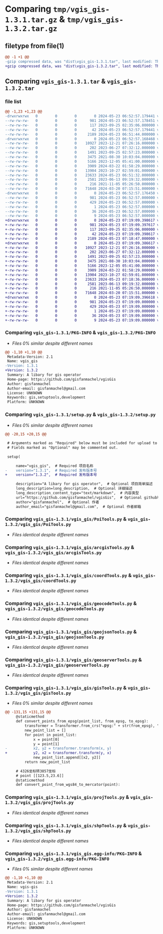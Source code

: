 # Comparing `tmp/vgis_gis-1.3.1.tar.gz` & `tmp/vgis_gis-1.3.2.tar.gz`

## filetype from file(1)

```diff
@@ -1 +1 @@
-gzip compressed data, was "dist\vgis_gis-1.3.1.tar", last modified: Thu May 23 06:52:57 2024, max compression
+gzip compressed data, was "dist\vgis_gis-1.3.2.tar", last modified: Thu May 23 07:19:09 2024, max compression
```

## Comparing `vgis_gis-1.3.1.tar` & `vgis_gis-1.3.2.tar`

### file list

```diff
@@ -1,23 +1,23 @@
-drwxrwxrwx   0        0        0        0 2024-05-23 06:52:57.179441 vgis_gis-1.3.1/
--rw-rw-rw-   0        0        0      981 2024-05-23 06:52:57.178451 vgis_gis-1.3.1/PKG-INFO
--rw-rw-rw-   0        0        0      117 2023-09-25 02:35:06.000000 vgis_gis-1.3.1/README.md
--rw-rw-rw-   0        0        0       42 2024-05-23 06:52:57.179441 vgis_gis-1.3.1/setup.cfg
--rw-rw-rw-   0        0        0     2189 2024-05-23 06:51:44.000000 vgis_gis-1.3.1/setup.py
-drwxrwxrwx   0        0        0        0 2024-05-23 06:52:57.168468 vgis_gis-1.3.1/vgis_gis/
--rw-rw-rw-   0        0        0    10927 2023-12-21 07:26:16.000000 vgis_gis-1.3.1/vgis_gis/PoiTools.py
--rw-rw-rw-   0        0        0      202 2023-06-27 07:32:12.000000 vgis_gis-1.3.1/vgis_gis/__init__.py
--rw-rw-rw-   0        0        0     1491 2023-09-25 02:57:23.000000 vgis_gis-1.3.1/vgis_gis/arcgisTools.py
--rw-rw-rw-   0        0        0     3475 2021-08-30 10:03:04.000000 vgis_gis-1.3.1/vgis_gis/coordTools.py
--rw-rw-rw-   0        0        0     5166 2023-12-05 05:41:00.000000 vgis_gis-1.3.1/vgis_gis/geocodeTools.py
--rw-rw-rw-   0        0        0     3909 2024-03-22 01:58:29.000000 vgis_gis-1.3.1/vgis_gis/geojsonTools.py
--rw-rw-rw-   0        0        0    13904 2023-10-27 02:59:01.000000 vgis_gis-1.3.1/vgis_gis/geoserverTools.py
--rw-rw-rw-   0        0        0    23633 2024-05-23 06:51:32.000000 vgis_gis-1.3.1/vgis_gis/gisTools.py
--rw-rw-rw-   0        0        0     2581 2023-06-13 09:19:32.000000 vgis_gis-1.3.1/vgis_gis/projTools.py
--rw-rw-rw-   0        0        0      216 2021-11-05 05:26:50.000000 vgis_gis-1.3.1/vgis_gis/qgisTools.py
--rw-rw-rw-   0        0        0    71648 2024-03-20 07:15:51.000000 vgis_gis-1.3.1/vgis_gis/shpTools.py
-drwxrwxrwx   0        0        0        0 2024-05-23 06:52:57.176450 vgis_gis-1.3.1/vgis_gis.egg-info/
--rw-rw-rw-   0        0        0      981 2024-05-23 06:52:57.000000 vgis_gis-1.3.1/vgis_gis.egg-info/PKG-INFO
--rw-rw-rw-   0        0        0      429 2024-05-23 06:52:57.000000 vgis_gis-1.3.1/vgis_gis.egg-info/SOURCES.txt
--rw-rw-rw-   0        0        0        1 2024-05-23 06:52:57.000000 vgis_gis-1.3.1/vgis_gis.egg-info/dependency_links.txt
--rw-rw-rw-   0        0        0       36 2024-05-23 06:52:57.000000 vgis_gis-1.3.1/vgis_gis.egg-info/requires.txt
--rw-rw-rw-   0        0        0        9 2024-05-23 06:52:57.000000 vgis_gis-1.3.1/vgis_gis.egg-info/top_level.txt
+drwxrwxrwx   0        0        0        0 2024-05-23 07:19:09.398617 vgis_gis-1.3.2/
+-rw-rw-rw-   0        0        0      981 2024-05-23 07:19:09.397617 vgis_gis-1.3.2/PKG-INFO
+-rw-rw-rw-   0        0        0      117 2023-09-25 02:35:06.000000 vgis_gis-1.3.2/README.md
+-rw-rw-rw-   0        0        0       42 2024-05-23 07:19:09.398617 vgis_gis-1.3.2/setup.cfg
+-rw-rw-rw-   0        0        0     2189 2024-05-23 07:18:47.000000 vgis_gis-1.3.2/setup.py
+drwxrwxrwx   0        0        0        0 2024-05-23 07:19:09.386617 vgis_gis-1.3.2/vgis_gis/
+-rw-rw-rw-   0        0        0    10927 2023-12-21 07:26:16.000000 vgis_gis-1.3.2/vgis_gis/PoiTools.py
+-rw-rw-rw-   0        0        0      202 2023-06-27 07:32:12.000000 vgis_gis-1.3.2/vgis_gis/__init__.py
+-rw-rw-rw-   0        0        0     1491 2023-09-25 02:57:23.000000 vgis_gis-1.3.2/vgis_gis/arcgisTools.py
+-rw-rw-rw-   0        0        0     3475 2021-08-30 10:03:04.000000 vgis_gis-1.3.2/vgis_gis/coordTools.py
+-rw-rw-rw-   0        0        0     5166 2023-12-05 05:41:00.000000 vgis_gis-1.3.2/vgis_gis/geocodeTools.py
+-rw-rw-rw-   0        0        0     3909 2024-03-22 01:58:29.000000 vgis_gis-1.3.2/vgis_gis/geojsonTools.py
+-rw-rw-rw-   0        0        0    13904 2023-10-27 02:59:01.000000 vgis_gis-1.3.2/vgis_gis/geoserverTools.py
+-rw-rw-rw-   0        0        0    23633 2024-05-23 07:18:36.000000 vgis_gis-1.3.2/vgis_gis/gisTools.py
+-rw-rw-rw-   0        0        0     2581 2023-06-13 09:19:32.000000 vgis_gis-1.3.2/vgis_gis/projTools.py
+-rw-rw-rw-   0        0        0      216 2021-11-05 05:26:50.000000 vgis_gis-1.3.2/vgis_gis/qgisTools.py
+-rw-rw-rw-   0        0        0    71648 2024-03-20 07:15:51.000000 vgis_gis-1.3.2/vgis_gis/shpTools.py
+drwxrwxrwx   0        0        0        0 2024-05-23 07:19:09.396618 vgis_gis-1.3.2/vgis_gis.egg-info/
+-rw-rw-rw-   0        0        0      981 2024-05-23 07:19:09.000000 vgis_gis-1.3.2/vgis_gis.egg-info/PKG-INFO
+-rw-rw-rw-   0        0        0      429 2024-05-23 07:19:09.000000 vgis_gis-1.3.2/vgis_gis.egg-info/SOURCES.txt
+-rw-rw-rw-   0        0        0        1 2024-05-23 07:19:09.000000 vgis_gis-1.3.2/vgis_gis.egg-info/dependency_links.txt
+-rw-rw-rw-   0        0        0       36 2024-05-23 07:19:09.000000 vgis_gis-1.3.2/vgis_gis.egg-info/requires.txt
+-rw-rw-rw-   0        0        0        9 2024-05-23 07:19:09.000000 vgis_gis-1.3.2/vgis_gis.egg-info/top_level.txt
```

### Comparing `vgis_gis-1.3.1/PKG-INFO` & `vgis_gis-1.3.2/PKG-INFO`

 * *Files 0% similar despite different names*

```diff
@@ -1,10 +1,10 @@
 Metadata-Version: 2.1
 Name: vgis_gis
-Version: 1.3.1
+Version: 1.3.2
 Summary: A libary for gis operator
 Home-page: https://github.com/gisfanmachel/vgisGis
 Author: gisfanmachel
 Author-email: gisfanmachel@gmail.com
 License: UNKNOWN
 Keywords: gis,setuptools,development
 Platform: UNKNOWN
```

### Comparing `vgis_gis-1.3.1/setup.py` & `vgis_gis-1.3.2/setup.py`

 * *Files 0% similar despite different names*

```diff
@@ -20,15 +20,15 @@
 
 # Arguments marked as "Required" below must be included for upload to PyPI.
 # Fields marked as "Optional" may be commented out.
 
 setup(
 
     name="vgis_gis",  # Required 项目名称
-    version="1.3.1",  # Required 发布版本号
+    version="1.3.2",  # Required 发布版本号
 
     description="A libary for gis operator",  # Optional 项目简单描述
     long_description=long_description,  # Optional 详细描述
     long_description_content_type="text/markdown",  # 内容类型
     url="https://github.com/gisfanmachel/vgisGis",  # Optional github项目地址
     author="gisfanmachel",  # Optional 作者
     author_email="gisfanmachel@gmail.com",  # Optional 作者邮箱
```

### Comparing `vgis_gis-1.3.1/vgis_gis/PoiTools.py` & `vgis_gis-1.3.2/vgis_gis/PoiTools.py`

 * *Files identical despite different names*

### Comparing `vgis_gis-1.3.1/vgis_gis/arcgisTools.py` & `vgis_gis-1.3.2/vgis_gis/arcgisTools.py`

 * *Files identical despite different names*

### Comparing `vgis_gis-1.3.1/vgis_gis/coordTools.py` & `vgis_gis-1.3.2/vgis_gis/coordTools.py`

 * *Files identical despite different names*

### Comparing `vgis_gis-1.3.1/vgis_gis/geocodeTools.py` & `vgis_gis-1.3.2/vgis_gis/geocodeTools.py`

 * *Files identical despite different names*

### Comparing `vgis_gis-1.3.1/vgis_gis/geojsonTools.py` & `vgis_gis-1.3.2/vgis_gis/geojsonTools.py`

 * *Files identical despite different names*

### Comparing `vgis_gis-1.3.1/vgis_gis/geoserverTools.py` & `vgis_gis-1.3.2/vgis_gis/geoserverTools.py`

 * *Files identical despite different names*

### Comparing `vgis_gis-1.3.1/vgis_gis/gisTools.py` & `vgis_gis-1.3.2/vgis_gis/gisTools.py`

 * *Files 0% similar despite different names*

```diff
@@ -131,15 +131,15 @@
     @staticmethod
     def convert_points_from_epsg(point_list, from_epsg, to_epsg):
         transformer = Transformer.from_crs("epsg:" + str(from_epsg), "epsg:" + str(to_epsg))
         new_point_list = []
         for point in point_list:
             x = point[0]
             y = point[1]
-            x2, y2 = transformer.transform(x, y)
+            y2, x2 = transformer.transform(y, x)
             new_point_list.append[[x2, y2]]
         return new_point_list
 
     # 4326坐标转3857坐标
     # point [[123.5,23.6]]
     @staticmethod
     def convert_point_from_wgs84_to_mercator(point):
```

### Comparing `vgis_gis-1.3.1/vgis_gis/projTools.py` & `vgis_gis-1.3.2/vgis_gis/projTools.py`

 * *Files identical despite different names*

### Comparing `vgis_gis-1.3.1/vgis_gis/shpTools.py` & `vgis_gis-1.3.2/vgis_gis/shpTools.py`

 * *Files identical despite different names*

### Comparing `vgis_gis-1.3.1/vgis_gis.egg-info/PKG-INFO` & `vgis_gis-1.3.2/vgis_gis.egg-info/PKG-INFO`

 * *Files 0% similar despite different names*

```diff
@@ -1,10 +1,10 @@
 Metadata-Version: 2.1
 Name: vgis-gis
-Version: 1.3.1
+Version: 1.3.2
 Summary: A libary for gis operator
 Home-page: https://github.com/gisfanmachel/vgisGis
 Author: gisfanmachel
 Author-email: gisfanmachel@gmail.com
 License: UNKNOWN
 Keywords: gis,setuptools,development
 Platform: UNKNOWN
```


